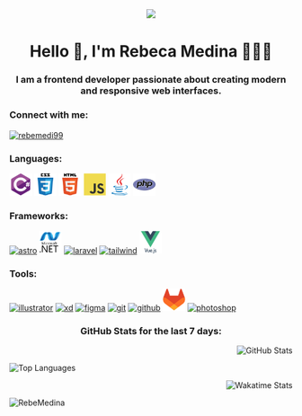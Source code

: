 
<div id="header" align="center">
  <img decoding="async" src="https://media.licdn.com/dms/image/D4D16AQEwS0lzC0hwPQ/profile-displaybackgroundimage-shrink_350_1400/0/1708646083159?e=1721865600&v=beta&t=Y__G41OI2RVt8Gw2yRFSz05hRE4thHTBgwTinDWznbc" width="1000"/>
</div>

<h1 align="center">Hello 🤗, I'm Rebeca Medina 👩🏾‍💻</h1>
<h3 align="center">I am a frontend developer passionate about creating modern and responsive web interfaces.</h3>

<h3 align="left">Connect with me:</h3>
<p align="left">
  <a href="https://linkedin.com/in/rebemedina99" target="blank"><img align="center" src="https://raw.githubusercontent.com/rahuldkjain/github-profile-readme-generator/master/src/images/icons/Social/linked-in-alt.svg" alt="rebemedi99" height="30" width="40" /></a>
 

<h3 align="left">Languages: </h3>
<p align="left">
  <a href="https://learn.microsoft.com/en-us/dotnet/csharp/" target="_blank" rel="noreferrer"><img src="https://raw.githubusercontent.com/devicons/devicon/master/icons/csharp/csharp-original.svg" alt="csharp" width="40" height="40"/></a>
    <a href="https://developer.mozilla.org/en-US/docs/Web/CSS" target="_blank" rel="noreferrer"><img src="https://raw.githubusercontent.com/devicons/devicon/master/icons/css3/css3-original-wordmark.svg" alt="css3" width="40" height="40"/></a>
  <a href="https://www.w3.org/html/" target="_blank" rel="noreferrer"><img src="https://raw.githubusercontent.com/devicons/devicon/master/icons/html5/html5-original-wordmark.svg" alt="html5" width="40" height="40"/></a>
  <a href="https://developer.mozilla.org/en-US/docs/Web/JavaScript" target="_blank" rel="noreferrer"><img src="https://raw.githubusercontent.com/devicons/devicon/master/icons/javascript/javascript-original.svg" alt="javascript" width="40" height="40"/></a>
  <a href="https://www.java.com" target="_blank" rel="noreferrer"><img src="https://raw.githubusercontent.com/devicons/devicon/master/icons/java/java-original.svg" alt="java" width="40" height="40"/></a>
  <a href="https://www.php.net" target="_blank" rel="noreferrer"><img src="https://raw.githubusercontent.com/devicons/devicon/master/icons/php/php-original.svg" alt="php" width="40" height="40"/></a>
</p>

<h3 align="left">Frameworks: </h3>
<p align="left">
    <a href="https://astro.build/" target="_blank" rel="noreferrer"><img src="https://avatars.githubusercontent.com/u/44914786?s=200&v=4" alt="astro" width="40" height="40"/></a>
  <a href="https://dotnet.microsoft.com/" target="_blank" rel="noreferrer"><img src="https://raw.githubusercontent.com/devicons/devicon/master/icons/dot-net/dot-net-original-wordmark.svg" alt="dotnet" width="40" height="40"/></a>
  <a href="https://laravel.com/" target="_blank" rel="noreferrer"><img src="https://cdn.worldvectorlogo.com/logos/laravel-2.svg" alt="laravel" width="40" height="40"/></a>
  <a href="https://tailwindcss.com/" target="_blank" rel="noreferrer"><img src="https://www.vectorlogo.zone/logos/tailwindcss/tailwindcss-icon.svg" alt="tailwind" width="40" height="40"/></a>
  <a href="https://vuejs.org/" target="_blank" rel="noreferrer"><img src="https://raw.githubusercontent.com/devicons/devicon/master/icons/vuejs/vuejs-original-wordmark.svg" alt="vuejs" width="40" height="40"/></a>
</p>

<h3 align="left">Tools: </h3>
<p align="left">
  <a href="https://www.adobe.com/in/products/illustrator.html" target="_blank" rel="noreferrer"><img src="https://www.vectorlogo.zone/logos/adobe_illustrator/adobe_illustrator-icon.svg" alt="illustrator" width="40" height="40"/></a>
  <a href="https://www.adobe.com/products/xd.html" target="_blank" rel="noreferrer"><img src="https://cdn.worldvectorlogo.com/logos/adobe-xd-1.svg" alt="xd" width="40" height="40"/></a>
  <a href="https://www.figma.com/" target="_blank" rel="noreferrer"><img src="https://www.vectorlogo.zone/logos/figma/figma-icon.svg" alt="figma" width="40" height="40"/></a>
  <a href="https://git-scm.com/" target="_blank" rel="noreferrer"><img src="https://www.vectorlogo.zone/logos/git-scm/git-scm-icon.svg" alt="git" width="40" height="40"/></a>
  <a href="https://github.com/" target="_blank" rel="noreferrer"><img src="https://cdn-icons-png.flaticon.com/512/5968/5968866.png" alt="github" width="40" height="40"/></a>
  <a href="https://about.gitlab.com/" target="_blank" rel="noreferrer"><img src="https://raw.githubusercontent.com/devicons/devicon/master/icons/gitlab/gitlab-original.svg" alt="gitlab" width="40" height="40"/></a>
  <a href="https://www.photoshop.com/en" target="_blank" rel="noreferrer"><img src="https://cdn-icons-png.flaticon.com/512/5210/5210800.png" alt="photoshop" width="40" height="40"/></a>
</p>

<h3 align="center">GitHub Stats for the last 7 days:</h3>

<p align="end">
  <img src="https://github-readme-stats.vercel.app/api?username=RebeMedina&count_private=true&show_icons=true&theme=radical" alt="GitHub Stats" />
</p>

<p align="rigth">
  <img src="https://github-readme-stats.vercel.app/api/top-langs/?username=RebeMedina&layout=compact&theme=radical&langs_count=10" alt="Top Languages" />
</p>

<p align="end">
  <img src="https://github-readme-stats.vercel.app/api/wakatime?username=RebeMedina&layout=&theme=radical&range=last_7_days" alt="Wakatime Stats" />
</p>

<p align="rigth">
  <img align="left" src="https://github-readme-streak-stats.herokuapp.com/?user=RebeMedina&theme=dark" alt="RebeMedina" />
</p>


